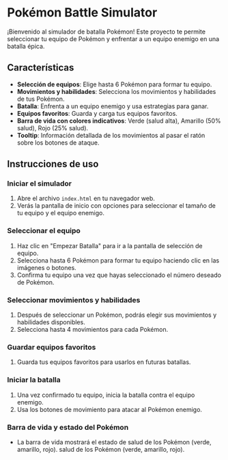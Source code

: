 # Pokémon Battle Simulator

¡Bienvenido al simulador de batalla Pokémon! Este proyecto te permite seleccionar tu equipo de Pokémon y enfrentar a un equipo enemigo en una batalla épica.

## Características

- **Selección de equipos**: Elige hasta 6 Pokémon para formar tu equipo.
- **Movimientos y habilidades**: Selecciona los movimientos y habilidades de tus Pokémon.
- **Batalla**: Enfrenta a un equipo enemigo y usa estrategias para ganar.
- **Equipos favoritos**: Guarda y carga tus equipos favoritos.
- **Barra de vida con colores indicativos**: Verde (salud alta), Amarillo (50% salud), Rojo (25% salud).
- **Tooltip**: Información detallada de los movimientos al pasar el ratón sobre los botones de ataque.

## Instrucciones de uso

### Iniciar el simulador

1. Abre el archivo `index.html` en tu navegador web.
2. Verás la pantalla de inicio con opciones para seleccionar el tamaño de tu equipo y el equipo enemigo.

### Seleccionar el equipo

1. Haz clic en "Empezar Batalla" para ir a la pantalla de selección de equipo.
2. Selecciona hasta 6 Pokémon para formar tu equipo haciendo clic en las imágenes o botones.
3. Confirma tu equipo una vez que hayas seleccionado el número deseado de Pokémon.

### Seleccionar movimientos y habilidades

1. Después de seleccionar un Pokémon, podrás elegir sus movimientos y habilidades disponibles.
2. Selecciona hasta 4 movimientos para cada Pokémon.

### Guardar equipos favoritos

1. Guarda tus equipos favoritos para usarlos en futuras batallas.

### Iniciar la batalla

1. Una vez confirmado tu equipo, inicia la batalla contra el equipo enemigo.
2. Usa los botones de movimiento para atacar al Pokémon enemigo.

### Barra de vida y estado del Pokémon

- La barra de vida mostrará el estado de salud de los Pokémon (verde, amarillo, rojo).
salud de los Pokémon (verde, amarillo, rojo).
